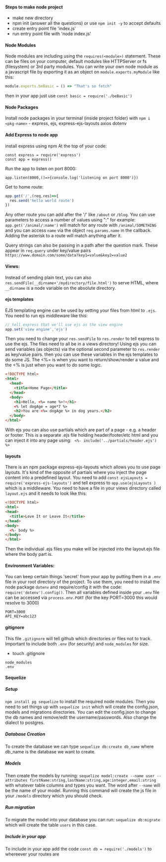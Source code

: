 #### Steps to make node project

- make new directory
- npm init (answer all the questions) or use `npm init -y` to accept defaults
- create entry point file 'index.js'
- run entry point file with 'node index.js'

#### Node Modules
Node modules are including using the `requires(<module>)` statement. These can be files on your computer, default modules like HTTPServer or fs (filesystem) or 3rd party modules. You can write your own node module as a javascript file by exporting it as an object on `module.exports.myModule` like this:
```js
module.exports.beBasic = () => "That's so fetch"
```
then in your app just use `const basic = require('./beBasic')`

#### Node Packages
Install node packages in your terminal (inside project folder) with `npm i <pkg-name>` - express, ejs, express-ejs-layouts axios dotenv

#### Add Express to node app
install express using npm
At the top of your code:
```
const express = require('express')
const app = express()
```


Run the app to listen on port 8000:

`app.listen(8000,()=>{console.log('listening on port 8000')})`


Get to home route:
```js
app.get('/',(req,res)=>{
  res.send('hello world route')
})
```
Any other route you can add after the '/' like `/about` or `/blog`. You can use parameters to access a number of values using ":" for example:
`app.get('/animal/:name')` will match for any route with `/animal/SOMETHING` and you can access `name` via the object `req.params.name` in the callback. Adding the asterisk to a route will match anything after it.

Query strings can also be passing in a path after the question mark. These appear in `req.query` under key/value pairs
`https://www.domain.com/some/data?key1=value&key2=value2`

#### Views:
Instead of sending plain text, you can also `res.sendFile(__dirname+'/mydirectory/file.html')` to serve HTML, where `__dirname` is a node variable on the absolute directory.

#### ejs templates
EJS templating engine can be used by setting your files from html to `.ejs`. You need to run ejs middleware like this:
```js
// tell express that we'll use ejs as the view engine
app.set('view engine','ejs')
```
Then you need to change your `res.sendFile` to `res.render` to tell express to use the ejs. The files need to all be in a views directory!
Using ejs you can send variables (as objects) via the optional second parameter to `res.render` as key/value pairs. then you can use these variables in the ejs templates to do some JS. The <%= is when you want to return/show/render a value and the <% is just when you want to do some logic.
```html
<!DOCTYPE html>
<html>
  <head>
    <title>Home Page</title>
  </head>
  <body>
    <h1>Hello, <%= name %>!</h1>
    <% let dogAge = age*7 %>
    <h2>You are <%= dogAge %> in dog years.</h2>
  </body>
</html>
```
With ejs you can also use partials which are part of a page - e.g. a header or footer. This is a separate .ejs file holding header/footer/etc html and you can inject it into any page using:
` <%- include('../partials/header.ejs') %>`


#### layouts
There is an npm package express-ejs-layouts which allows you to use page layouts. It's kind of the opposite of partials where you inject the page content into a predefined layout. You need to add `const ejsLayouts = require('express-ejs-layouts')` and tell express to `app.use(ejsLayouts )` which is a middleware. You need to have a file in your views directory called `layout.ejs` and it needs to look like this:
``` html
<!DOCTYPE html>
<html>
<head>
  <title>Love It or Leave It</title>
</head>
<body>
  <%- body %>
</body>
</html>
```
Then the individual .ejs files you make will be injected into the layout.ejs file where the body part is.

#### Environment Variables:
You can keep certain things 'secret' from your app by putting them in a `.env` file in your root directory of the project. To use them, you need to install the node package `dotenv` and require/config it with the code: `require('dotenv').config()`. Then all variables defined inside your `.env` file can be accessed via `process.env.PORT` (for the key PORT=3000 this would resolve to 3000)
```
PORT=3000
API_KEY=abc123
```

#### gitignore
This file `.gitignore` will tell github which directories or files not to track. Important to include both `.env` (for security) and `node_modules` for size.
- touch .gitignore  
 ```
 node_modules
 .env
```

#### Sequelize
##### Setup
`npm install pg sequelize` to install the required node modules. Then you need to set things up with `sequelize init` which will create the config.json, models and migrations directories. You can edit the config.json to change the db names and remove/edit the username/passwords. Also change the dialect to postgres.
##### Database Creation
To create the database we can type `sequelize db:create db_name` where db_name is the database we want to create.
##### Models
Then create the models by running:
`sequelize model:create --name user --attributes firstName:string,lastName:string,age:integer,email:string`
with whatever table columns and types you want. The word after `--name` will be the name of your model. Running this command will create the js file in your `/models` directory which you should check.
##### Run migration
To migrate the model into your database you can run: `sequelize db:migrate` which will create the table `users` in this case.
##### Include in your app
To include in your app add the code `const db = require('./models')` to whereever your routes are
